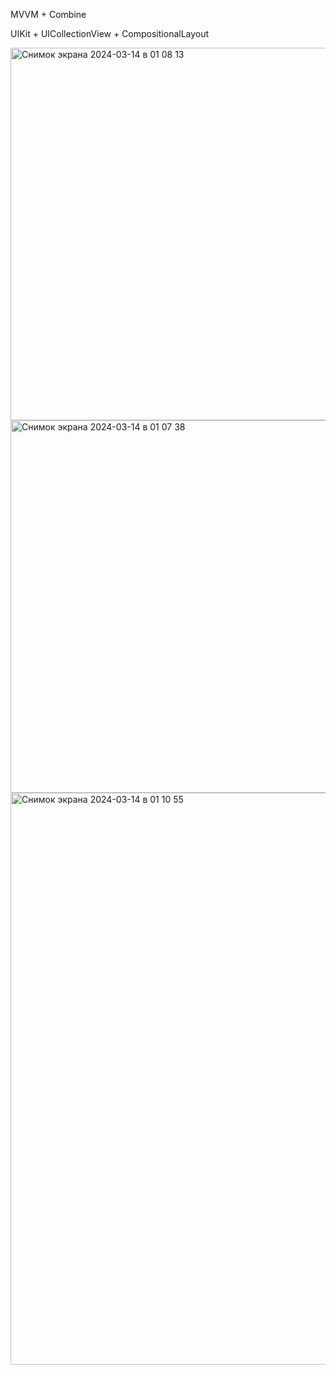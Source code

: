 MVVM + Combine

UIKit + UICollectionView + CompositionalLayout

<img width="596" alt="Снимок экрана 2024-03-14 в 01 08 13" src="https://github.com/ivanpodolskiy/NewsApp/assets/87602980/7c199334-4dda-4882-becd-a41a5b175d5c">

<img width="596" alt="Снимок экрана 2024-03-14 в 01 07 38" src="https://github.com/ivanpodolskiy/NewsApp/assets/87602980/3abb427c-7a55-431c-9f8f-8ad4cb4853ea">

<img width="915" alt="Снимок экрана 2024-03-14 в 01 10 55" src="https://github.com/ivanpodolskiy/NewsApp/assets/87602980/7d46d741-4ed6-4ab5-b928-aceab1ad7996">

